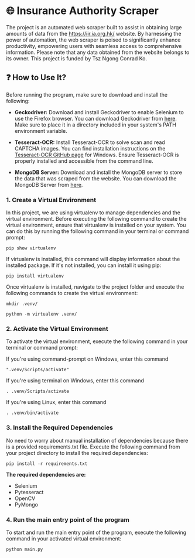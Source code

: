 # 🌐 Insurance Authority Scraper

The project is an automated web scraper built to assist in obtaining large amounts of data from the https://iir.ia.org.hk/ website. By harnessing the power of automation, the web scraper is poised to significantly enhance productivity, empowering users with seamless access to comprehensive information. Please note that any data obtained from the website belongs to its owner. This project is funded by Tsz Ngong Conrad Ko.

## ❓ How to Use It?
Before running the program, make sure to download and install the following:

- **Geckodriver:** Download and install Geckodriver to enable Selenium to use the Firefox browser. You can download Geckodriver from [here](https://github.com/mozilla/geckodriver/releases). Make sure to place it in a directory included in your system's PATH environment variable.

- **Tesseract-OCR:** Install Tesseract-OCR to solve scan and read CAPTCHA images. You can find installation instructions on the [Tesseract-OCR GitHub page](https://github.com/UB-Mannheim/tesseract/wiki) for Windows. Ensure Tesseract-OCR is properly installed and accessible from the command line.

- **MongoDB Server:** Download and install the MongoDB server to store the data that was scraped from the website. You can download the MongoDB Server from [here](https://www.mongodb.com/try/download/community).

### 1. Create a Virtual Environment
In this project, we are using virtualenv to manage dependencies and the virtual environment. Before executing the following command to create the virtual environment, ensure that virtualenv is installed on your system. You can do this by running the following command in your terminal or command prompt:
```
pip show virtualenv
```

If virtualenv is installed, this command will display information about the installed package. If it's not installed, you can install it using pip:
```
pip install virtualenv
```

Once virtualenv is installed, navigate to the project folder and execute the following commands to create the virtual environment:
```
mkdir .venv/
```
```
python -m virtualenv .venv/
```

### 2. Activate the Virtual Environment
To activate the virtual environment, execute the following command in your terminal or command prompt:

If you're using command-prompt on Windows, enter this command
```
".venv/Scripts/activate" 
```

If you're using terminal on Windows, enter this command
```
. .venv/Scripts/activate
```

If you're using Linux, enter this command
```
. .venv/bin/activate
```

### 3. Install the Required Dependencies
No need to worry about manual installation of dependencies because there is a provided requirements.txt file. Execute the following command from your project directory to install the required dependencies:
```
pip install -r requirements.txt
```

**The required dependencies are:**
- Selenium
- Pytesseract
- OpenCV
- PyMongo

### 4. Run the main entry point of the program
To start and run the main entry point of the program, execute the following command in your activated virtual environment:
```
python main.py
```
